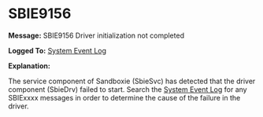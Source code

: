 # SBIE9156


**Message:** SBIE9156 Driver initialization not completed

**Logged To:** [System Event Log](SystemEventLog.md)

**Explanation:**

The service component of Sandboxie (SbieSvc) has detected that the driver component (SbieDrv) failed to start. Search the [System Event Log](SystemEventLog.md) for any SBIExxxx messages in order to determine the cause of the failure in the driver.
